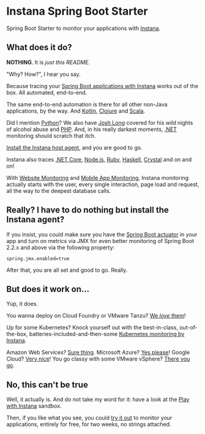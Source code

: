 # Instana Spring Boot Starter

Spring Boot Starter to monitor your applications with [Instana](https://www.instana.com).

## What does it do?

**NOTHING**. It is _just this README_.

"Why? How?", I hear you say.

Because tracing your [Spring Boot applications with Instana](https://www.instana.com/supported-technologies/java-monitoring/) works out of the box.
All automated, end-to-end.

The same end-to-end automation is there for all other non-Java applications, by the way.
And [Kotlin](https://www.instana.com/supported-technologies/kotlin-monitoring/), [Clojure](https://www.instana.com/supported-technologies/clojure-monitoring/) and [Scala](https://www.instana.com/supported-technologies/scala-monitoring/).

Did I mention [Python](https://www.instana.com/supported-technologies/python-monitoring/)?
We also have [Josh Long](https://twitter.com/starbuxman?ref_src=twsrc%5Egoogle%7Ctwcamp%5Eserp%7Ctwgr%5Eauthor) covered for his _wild_ nights of alcohol abuse and [PHP](https://www.instana.com/supported-technologies/php-monitoring/).
And, in his really darkest moments, [.NET](https://www.instana.com/supported-technologies/microsoft-net-monitoring/) monitoring should scratch that itch.

[Install the Instana host agent](https://docs.instana.io/setup_and_manage/host_agent#installation), and you are good to go.

Instana also traces [.NET Core](https://www.instana.com/blog/instana-introduces-automatic-distributed-tracing-of-net-core/), [Node.js](https://www.instana.com/blog/node-js-monitoring-for-the-masses-moving-beyond-the-hype/), [Ruby](https://docs.instana.io/ecosystem/ruby), [Haskell](https://docs.instana.io/ecosystem/haskell), [Crystal](https://docs.instana.io/ecosystem/crystal) and on and on!

With [Website Monitoring](https://docs.instana.io/website_monitoring/) and [Mobile App Monitoring](https://docs.instana.io/mobile_app_monitoring/), Instana monitoring actually starts with the user, every single interaction, page load and request, all the way to the deepest database calls.

## Really? I have to do nothing but install the Instana agent?

If you insist, you could make sure you have the [Spring Boot actuator](https://docs.spring.io/spring-boot/docs/current/reference/html/production-ready-features.html) in your app and turn on metrics via JMX for even better monitoring of Spring Boot 2.2.x and above via the following property:

```properties
spring.jmx.enabled=true
```

After that, you are all set and good to go.
Really.

## But does it work on...

Yup, it does.

You wanna deploy on Cloud Foundry or VMware Tanzu? [We _love_ them](https://docs.instana.io/ecosystem/cloudfoundry/)!

Up for some Kubernetes? Knock yourself out with the best-in-class, out-of-the-box, batteries-included-and-then-some [Kubernetes monitoring by Instana](https://docs.instana.io/ecosystem/kubernetes/).

Amazon Web Services? [Sure thing](https://docs.instana.io/ecosystem/aws).
Microsoft Azure? [Yes please](https://docs.instana.io/ecosystem/azure)!
Google Cloud? [Very nice](https://docs.instana.io/ecosystem/gcp)!
You go classy with some VMware vSphere? [There you go](https://docs.instana.io/ecosystem/vsphere/).

## No, this can't be true

Well, it actually is.
And do not take my word for it: have a look at the [Play with Instana](https://play-with.instana.io/) sandbox.

Then, if you like what you see, you could [try it out](https://www.instana.com/trial/) to monitor your applications, entirely for free, for two weeks, no strings attached.
